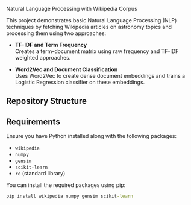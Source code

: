  Natural Language Processing with Wikipedia Corpus

This project demonstrates basic Natural Language Processing (NLP) techniques by fetching Wikipedia articles on astronomy topics and processing them using two approaches:

- **TF-IDF and Term Frequency**  
  Creates a term-document matrix using raw frequency and TF-IDF weighted approaches.

- **Word2Vec and Document Classification**  
  Uses Word2Vec to create dense document embeddings and trains a Logistic Regression classifier on these embeddings.

## Repository Structure

## Requirements

Ensure you have Python installed along with the following packages:

- `wikipedia`
- `numpy`
- `gensim`
- `scikit-learn`
- `re` (standard library)

You can install the required packages using pip:

```bat
pip install wikipedia numpy gensim scikit-learn

